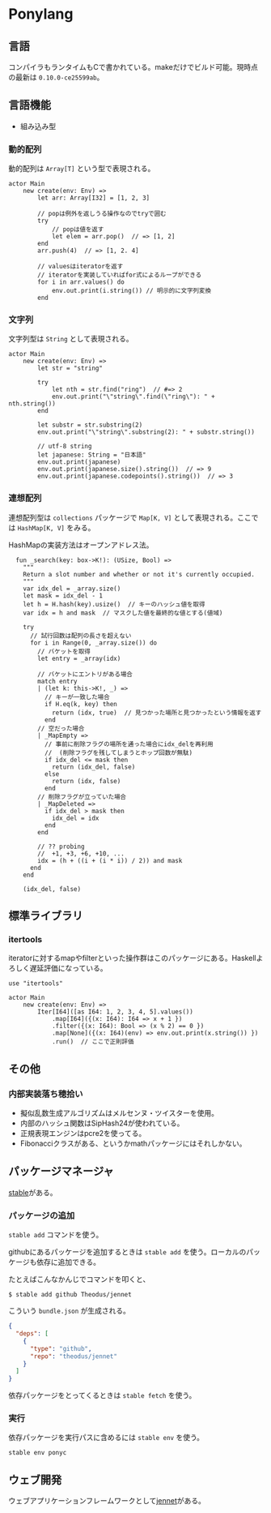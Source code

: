 # Ponylang

## 言語

コンパイラもランタイムもCで書かれている。makeだけでビルド可能。現時点の最新は `0.10.0-ce25599ab`。

## 言語機能

- 組み込み型

### 動的配列

動的配列は `Array[T]` という型で表現される。

```pony
actor Main
    new create(env: Env) =>
        let arr: Array[I32] = [1, 2, 3]

        // popは例外を返しうる操作なのでtryで囲む
        try
            // popは値を返す
            let elem = arr.pop()  // => [1, 2]
        end
        arr.push(4)  // => [1, 2. 4]

        // valuesはiteratorを返す
        // iteratorを実装していればfor式によるループができる
        for i in arr.values() do
            env.out.print(i.string()) // 明示的に文字列変換
        end
```

### 文字列

文字列型は `String` として表現される。

```pony
actor Main
    new create(env: Env) =>
        let str = "string"

        try
            let nth = str.find("ring")  // #=> 2
            env.out.print("\"string\".find(\"ring\"): " + nth.string())
        end

        let substr = str.substring(2)
        env.out.print("\"string\".substring(2): " + substr.string())

        // utf-8 string
        let japanese: String = "日本語"
        env.out.print(japanese)
        env.out.print(japanese.size().string())  // => 9
        env.out.print(japanese.codepoints().string())  // => 3
```

### 連想配列

連想配列型は `collections` パッケージで `Map[K, V]` として表現される。ここでは `HashMap[K, V]` をみる。

HashMapの実装方法はオープンアドレス法。

```pony
  fun _search(key: box->K!): (USize, Bool) =>
    """
    Return a slot number and whether or not it's currently occupied.
    """
    var idx_del = _array.size()
    let mask = idx_del - 1
    let h = H.hash(key).usize()  // キーのハッシュ値を取得
    var idx = h and mask  // マスクした値を最終的な値とする(値域)

    try
      // 試行回数は配列の長さを超えない
      for i in Range(0, _array.size()) do
        // バケットを取得
        let entry = _array(idx)

        // バケットにエントリがある場合
        match entry
        | (let k: this->K!, _) =>
          // キーが一致した場合
          if H.eq(k, key) then
            return (idx, true)  // 見つかった場所と見つかったという情報を返す
          end
        // 空だった場合
        | _MapEmpty =>
          // 事前に削除フラグの場所を通った場合にidx_delを再利用
          //  (削除フラグを残してしまうとホップ回数が無駄)
          if idx_del <= mask then
            return (idx_del, false)
          else
            return (idx, false)
          end
        // 削除フラグが立っていた場合
        | _MapDeleted =>
          if idx_del > mask then
            idx_del = idx
          end
        end

        // ?? probing
        //  +1, +3, +6, +10, ...
        idx = (h + ((i + (i * i)) / 2)) and mask
      end
    end

    (idx_del, false)
```


## 標準ライブラリ

### itertools

iteratorに対するmapやfilterといった操作群はこのパッケージにある。Haskellよろしく遅延評価になっている。

```pony
use "itertools"

actor Main
    new create(env: Env) =>
        Iter[I64]([as I64: 1, 2, 3, 4, 5].values())
            .map[I64]({(x: I64): I64 => x + 1 })
            .filter({(x: I64): Bool => (x % 2) == 0 })
            .map[None]({(x: I64)(env) => env.out.print(x.string()) })
            .run()  // ここで正則評価
```

## その他

### 内部実装落ち穂拾い

- 擬似乱数生成アルゴリズムはメルセンヌ・ツイスターを使用。
- 内部のハッシュ関数はSipHash24が使われている。
- 正規表現エンジンはpcre2を使ってる。
- Fibonacciクラスがある、というかmathパッケージにはそれしかない。

## パッケージマネージャ

[stable](https://github.com/jemc/pony-stable)がある。

### パッケージの追加

`stable add` コマンドを使う。

githubにあるパッケージを追加するときは `stable add` を使う。ローカルのパッケージも依存に追加できる。

たとえばこんなかんじでコマンドを叩くと、

```
$ stable add github Theodus/jennet
```

こういう `bundle.json` が生成される。

```json
{
  "deps": [
    {
      "type": "github",
      "repo": "theodus/jennet"
    }
  ]
}
```

依存パッケージをとってくるときは `stable fetch` を使う。

### 実行

依存パッケージを実行パスに含めるには `stable env` を使う。

```
stable env ponyc
```

## ウェブ開発

ウェブアプリケーションフレームワークとして[jennet](https://github.com/Theodus/jennet)がある。
